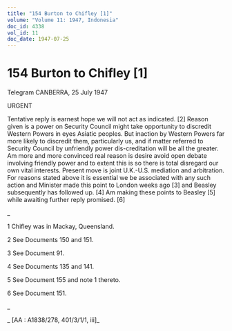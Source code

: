 ```yaml
---
title: "154 Burton to Chifley [1]"
volume: "Volume 11: 1947, Indonesia"
doc_id: 4338
vol_id: 11
doc_date: 1947-07-25
---
```


# 154 Burton to Chifley [1]

Telegram CANBERRA, 25 July 1947

URGENT

Tentative reply is earnest hope we will not act as indicated. [2] Reason given is a power on Security Council might take opportunity to discredit Western Powers in eyes Asiatic peoples. But inaction by Western Powers far more likely to discredit them, particularly us, and if matter referred to Security Council by unfriendly power dis-creditation will be all the greater. Am more and more convinced real reason is desire avoid open debate involving friendly power and to extent this is so there is total disregard our own vital interests. Present move is joint U.K.-U.S. mediation and arbitration. For reasons stated above it is essential we be associated with any such action and Minister made this point to London weeks ago [3] and Beasley subsequently has followed up. [4] Am making these points to Beasley [5] while awaiting further reply promised. [6]

_

1 Chifley was in Mackay, Queensland.

2 See Documents 150 and 151.

3 See Document 91.

4 See Documents 135 and 141.

5 See Document 155 and note 1 thereto.

6 See Document 151.

_

_ [AA : A1838/278, 401/3/1/1, iii]_

